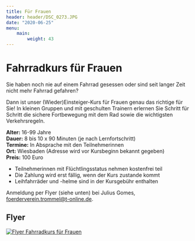 ```yaml
---
title: Für Frauen
header: header/DSC_0273.JPG
date: "2020-06-25"
menu: 
    main:
        weight: 43
---
```


# Fahrradkurs für Frauen

Sie haben noch nie auf einem Fahrrad gesessen oder sind seit langer Zeit nicht mehr Fahrrad gefahren?

Dann ist unser (Wieder)Einsteiger-Kurs für Frauen genau das richtige für Sie! 
In kleinen Gruppen und mit geschulten Trainern erlernen Sie Schritt für Schritt die sichere Fortbewegung mit dem Rad 
sowie die wichtigsten Verkehrsregeln.

**Alter:** 16-99 Jahre  
**Dauer:** 8 bis 10 x 90 Minuten (je nach Lernfortschritt)  
**Termine:** In Absprache mit den Teilnehmerinnen  
**Ort:** Wiesbaden (Adresse wird vor Kursbeginn bekannt gegeben)  
**Preis:** 100 Euro  
* Teilnehmerinnen mit Flüchtlingsstatus nehmen kostenfrei teil
* Die Zahlung wird erst fällig, wenn der Kurs zustande kommt
* Leihfahrräder und -helme sind in der Kursgebühr enthalten

Anmeldung per Flyer (siehe unten) bei Julius Gomes, [foerderverein.trommel@t-online.de](mailto:foerderverein.trommel@t-online.de).

## Flyer

[![Flyer Fahrradkurs für Frauen](frauen/Flyer_Fahrradkurs_v9_640.png)](frauen/Flyer_Fahrradkurs_v9.pdf)